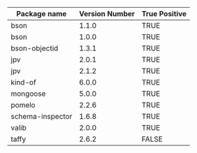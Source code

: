 | Package name              | Version Number | True Positive |
|---------------------------|----------------|---------------|
| bson                      | 1.1.0          |      TRUE     |
| bson                      | 1.0.0          |      TRUE     |
| bson-objectid             | 1.3.1          |      TRUE     |
| jpv                       | 2.0.1          |      TRUE     |
| jpv                       | 2.1.2          |      TRUE     |
| kind-of                   | 6.0.0          |      TRUE     |
| mongoose                  | 5.0.0          |      TRUE     |
| pomelo                    | 2.2.6          |      TRUE     |
| schema-inspector          | 1.6.8          |      TRUE     |
| valib                     | 2.0.0          |      TRUE     |
| taffy                     | 2.6.2          |     FALSE     |
